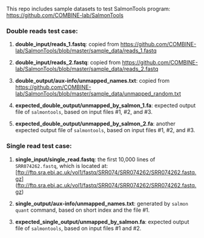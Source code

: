 This repo includes sample datasets to test SalmonTools program:
https://github.com/COMBINE-lab/SalmonTools

### Double reads test case:

1. **double_input/reads_1.fastq**:
copied from https://github.com/COMBINE-lab/SalmonTools/blob/master/sample_data/reads_1.fastq

2. **double_input/reads_2.fastq**:
copied from https://github.com/COMBINE-lab/SalmonTools/blob/master/sample_data/reads_2.fastq

3. **double_output/aux-info/unmapped_names.txt**:
copied from https://github.com/COMBINE-lab/SalmonTools/blob/master/sample_data/unmapped_random.txt

4. **expected_double_output/unmapped_by_salmon_1.fa**:
expected output file of `salmontools`, based on input files #1, #2, and #3.

5. **expected_double_output/unmapped_by_salmon_2.fa**:
another expected output file of `salmontools`, based on input files #1, #2, and #3.

### Single read test case:

1. **single_input/single_read.fastq**:
the first 10,000 lines of `SRR074262.fastq`, which is located at:
[ftp://ftp.sra.ebi.ac.uk/vol1/fastq/SRR074/SRR074262/SRR074262.fastq.gz]
(ftp://ftp.sra.ebi.ac.uk/vol1/fastq/SRR074/SRR074262/SRR074262.fastq.gz)

2. **single_output/aux-info/unmapped_names.txt**:
generated by `salmon quant` command, based on short index and the file #1.

3. **expected_single_output/unmapped_by_salmon.fa**:
expected output file of `salmontools`, based on input files #1 and #2.
